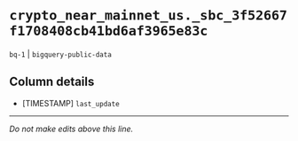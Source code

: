 # `crypto_near_mainnet_us._sbc_3f52667f1708408cb41bd6af3965e83c`
`bq-1` | `bigquery-public-data`

## Column details
* [TIMESTAMP] `last_update`

-------------------------------------------------------------------------------
*Do not make edits above this line.*
